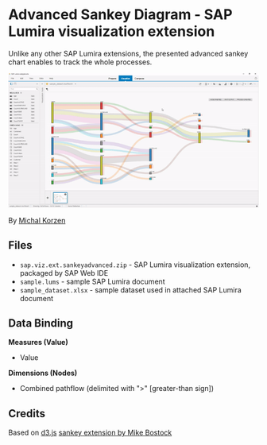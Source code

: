 Advanced Sankey Diagram - SAP Lumira visualization extension
=================================================
Unlike any other SAP Lumira extensions, the presented advanced sankey chart enables to track the whole processes. 

 ![Sankey Diagram](images/overview.gif?raw=true "Advanced Sankey Diagram")
 
By [Michal Korzen](http://scn.sap.com/people/michal.korzen)

Files
-----------
* `sap.viz.ext.sankeyadvanced.zip` - SAP Lumira visualization extension, packaged by SAP Web IDE
* `sample.lums` - sample SAP Lumira document
* `sample_dataset.xlsx` - sample dataset used in attached SAP Lumira document

Data Binding
-------------------------------------------
<strong>Measures (Value)</strong>
* Value 

<strong>Dimensions (Nodes)</strong>
* Combined pathflow (delimited with ">" [greater-than sign]) 

Credits
-------------------------------------------
Based on [d3.js](https://d3js.org/) [sankey extension by Mike Bostock](https://bost.ocks.org/mike/sankey/)